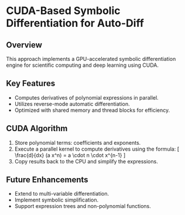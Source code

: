 # CUDA-Based Symbolic Differentiation for Auto-Diff

## Overview
This approach implements a GPU-accelerated symbolic differentiation engine for scientific computing and deep learning using CUDA.

## Key Features
- Computes derivatives of polynomial expressions in parallel.
- Utilizes reverse-mode automatic differentiation.
- Optimized with shared memory and thread blocks for efficiency.

## CUDA Algorithm
1. Store polynomial terms: coefficients and exponents.
2. Execute a parallel kernel to compute derivatives using the formula:
   \[
   \frac{d}{dx} (a x^n) = a \cdot n \cdot x^{n-1}
   \]
3. Copy results back to the CPU and simplify the expressions.

## Future Enhancements
- Extend to multi-variable differentiation.
- Implement symbolic simplification.
- Support expression trees and non-polynomial functions.
